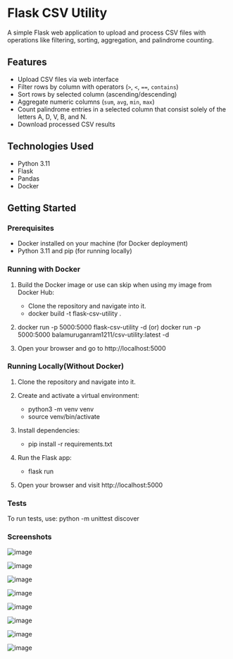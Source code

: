 # Flask CSV Utility

A simple Flask web application to upload and process CSV files with operations like filtering, sorting, aggregation, and palindrome counting.

## Features

- Upload CSV files via web interface
- Filter rows by column with operators (`>`, `<`, `==`, `contains`)
- Sort rows by selected column (ascending/descending)
- Aggregate numeric columns (`sum`, `avg`, `min`, `max`)
- Count palindrome entries in a selected column that consist solely of the letters A, D, V, B, and N.
- Download processed CSV results

## Technologies Used

- Python 3.11
- Flask
- Pandas
- Docker

## Getting Started

### Prerequisites

- Docker installed on your machine (for Docker deployment)
- Python 3.11 and pip (for running locally)

### Running with Docker

1. Build the Docker image or use can skip when using my image from Docker Hub:
   - Clone the repository and navigate into it.
   - docker build -t flask-csv-utility .

2. docker run -p 5000:5000 flask-csv-utility -d (or) docker run -p 5000:5000 balamuruganram1211/csv-utility:latest -d

3. Open your browser and go to http://localhost:5000

### Running Locally(Without Docker)
1. Clone the repository and navigate into it.

2. Create and activate a virtual environment:
    - python3 -m venv venv
    - source venv/bin/activate 

3. Install dependencies:
    - pip install -r requirements.txt

4. Run the Flask app:
    - flask run

5. Open your browser and visit http://localhost:5000

### Tests
To run tests, use:
   python -m unittest discover

### Screenshots
![image](https://github.com/user-attachments/assets/8dc8fe19-ffb3-4afd-84df-4d67f18b3e43)

![image](https://github.com/user-attachments/assets/9436d01e-345e-45c5-9d35-4d3e8759ac5a)

![image](https://github.com/user-attachments/assets/2811a4b7-9ce6-4133-b27e-0113d1c171ef)

![image](https://github.com/user-attachments/assets/8896ec0c-1ef1-437f-a2d9-56ad12070e73)

![image](https://github.com/user-attachments/assets/29e30f5a-ec79-416a-905c-5e5739364199)

![image](https://github.com/user-attachments/assets/a76ee877-50a3-414e-a84d-eb992caed27e)

![image](https://github.com/user-attachments/assets/d9eacdb0-31dd-4482-884a-fccdcd9870b5)

![image](https://github.com/user-attachments/assets/6a18b51f-50d6-42c8-a5bd-5756e8aeddfe)
